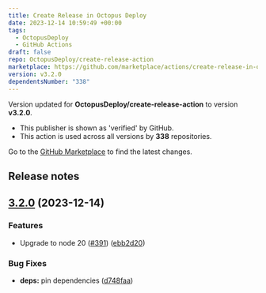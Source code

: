 ```yaml
---
title: Create Release in Octopus Deploy
date: 2023-12-14 10:59:49 +00:00
tags:
  - OctopusDeploy
  - GitHub Actions
draft: false
repo: OctopusDeploy/create-release-action
marketplace: https://github.com/marketplace/actions/create-release-in-octopus-deploy
version: v3.2.0
dependentsNumber: "338"
---
```



Version updated for **OctopusDeploy/create-release-action** to version **v3.2.0**.
- This publisher is shown as 'verified' by GitHub.
- This action is used across all versions by **338** repositories.

Go to the [GitHub Marketplace](https://github.com/marketplace/actions/create-release-in-octopus-deploy) to find the latest changes.

## Release notes

## [3.2.0](https://github.com/OctopusDeploy/create-release-action/compare/v3.1.0...v3.2.0) (2023-12-14)


### Features

* Upgrade to node 20 ([#391](https://github.com/OctopusDeploy/create-release-action/issues/391)) ([ebb2d20](https://github.com/OctopusDeploy/create-release-action/commit/ebb2d2085f6a6155d8f3102e0e1fa8fbd8e2f07b))


### Bug Fixes

* **deps:** pin dependencies ([d748faa](https://github.com/OctopusDeploy/create-release-action/commit/d748faaf7303fd63d10a01ff47540d9d081e4493))
